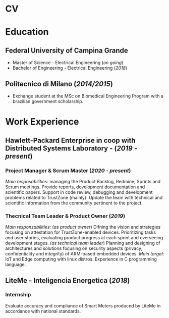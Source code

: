 # CV

# Education
## Federal University of Campina Grande
- Master of Science - Electrical Engineering (_on going_)
- Bachelor of Engineering - Electrical Engineering (_2018_)

## Politecnico di Milano (_2014/2015_)
- Exchange student at the MSc on Biomedical Engineering Program with a brazilian government scholarship.

# Work Experience
## Hawlett-Packard Enterprise in coop with Distributed Systems Laboratory - (_2019 - present_)
### Project Manager & Scrum Master (_2020 - present_)
*Main resposabilities:* managing the Product Backlog, Redmine, Sprints and Scrum meetings. Provide reports, development documentation and scientific papers. Support in code review, debugging and development problems related to TrustZone (mainly). Update the team with technical and scientific information from the community pertinent to the project.

### Thecnical Team Leader & Product Owner (_2019_)

*Main responsabilities:* (_as product owner_) Difning the vision and strategies focusing on attestation for TrustZone-enabled devices. Prioritizing tasks and user stories, evaluating product progress at each sprint and overseeing development stages. (_as technical team leader_) Planning and designing of architectures and solutions focusing on security aspects (privacy, confidentiality and integrity) of ARM-based embedded devices. 
*Main target:* IoT and Edge computing with linux distros. 
Experience in C programming language.

## LiteMe - Inteligencia Energetica (_2018_)

### Internship
Evaluate accuracy and compliance of Smart Meters produced by LiteMe in accordance with national standards.
